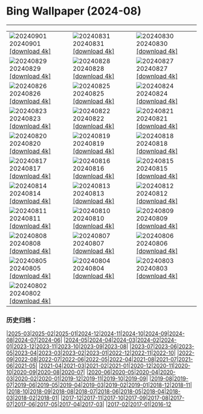 # Bing Wallpaper (2024-08)
**************

<table><tr><td><img class="wallpaper" src="https://www.bing.com/th?id=OHR.ThamesLondon_EN-IN2201451554_1920x1080.jpg" alt="20240901"> 20240901 <a href="https://www.bing.com/th?id=OHR.ThamesLondon_EN-IN2201451554_UHD.jpg">[download 4k]</a></td><td><img class="wallpaper" src="https://www.bing.com/th?id=OHR.DjanetAlgeria_EN-IN1880956214_1920x1080.jpg" alt="20240831"> 20240831 <a href="https://www.bing.com/th?id=OHR.DjanetAlgeria_EN-IN1880956214_UHD.jpg">[download 4k]</a></td><td><img class="wallpaper" src="https://www.bing.com/th?id=OHR.WhaleSharkDay_EN-IN1617510782_1920x1080.jpg" alt="20240830"> 20240830 <a href="https://www.bing.com/th?id=OHR.WhaleSharkDay_EN-IN1617510782_UHD.jpg">[download 4k]</a></td></tr><tr><td><img class="wallpaper" src="https://www.bing.com/th?id=OHR.CastellfollitSpain_EN-IN0193235815_1920x1080.jpg" alt="20240829"> 20240829 <a href="https://www.bing.com/th?id=OHR.CastellfollitSpain_EN-IN0193235815_UHD.jpg">[download 4k]</a></td><td><img class="wallpaper" src="https://www.bing.com/th?id=OHR.ParalympicsParis_EN-IN0481603176_1920x1080.jpg" alt="20240828"> 20240828 <a href="https://www.bing.com/th?id=OHR.ParalympicsParis_EN-IN0481603176_UHD.jpg">[download 4k]</a></td><td><img class="wallpaper" src="https://www.bing.com/th?id=OHR.YoungCaiman_EN-IN9705347910_1920x1080.jpg" alt="20240827"> 20240827 <a href="https://www.bing.com/th?id=OHR.YoungCaiman_EN-IN9705347910_UHD.jpg">[download 4k]</a></td></tr><tr><td><img class="wallpaper" src="https://www.bing.com/th?id=OHR.PalmyraAtoll_EN-IN9487861231_1920x1080.jpg" alt="20240826"> 20240826 <a href="https://www.bing.com/th?id=OHR.PalmyraAtoll_EN-IN9487861231_UHD.jpg">[download 4k]</a></td><td><img class="wallpaper" src="https://www.bing.com/th?id=OHR.GolcondaFort_EN-IN3908727493_1920x1080.jpg" alt="20240825"> 20240825 <a href="https://www.bing.com/th?id=OHR.GolcondaFort_EN-IN3908727493_UHD.jpg">[download 4k]</a></td><td><img class="wallpaper" src="https://www.bing.com/th?id=OHR.KatahdinWoods_EN-IN9245397268_1920x1080.jpg" alt="20240824"> 20240824 <a href="https://www.bing.com/th?id=OHR.KatahdinWoods_EN-IN9245397268_UHD.jpg">[download 4k]</a></td></tr><tr><td><img class="wallpaper" src="https://www.bing.com/th?id=OHR.PrasatPhanom_EN-IN2102190312_1920x1080.jpg" alt="20240823"> 20240823 <a href="https://www.bing.com/th?id=OHR.PrasatPhanom_EN-IN2102190312_UHD.jpg">[download 4k]</a></td><td><img class="wallpaper" src="https://www.bing.com/th?id=OHR.OceanCityMD_EN-IN0871145545_1920x1080.jpg" alt="20240822"> 20240822 <a href="https://www.bing.com/th?id=OHR.OceanCityMD_EN-IN0871145545_UHD.jpg">[download 4k]</a></td><td><img class="wallpaper" src="https://www.bing.com/th?id=OHR.NazcaBooby_EN-IN0321873603_1920x1080.jpg" alt="20240821"> 20240821 <a href="https://www.bing.com/th?id=OHR.NazcaBooby_EN-IN0321873603_UHD.jpg">[download 4k]</a></td></tr><tr><td><img class="wallpaper" src="https://www.bing.com/th?id=OHR.TetonSunrise_EN-IN0048035143_1920x1080.jpg" alt="20240820"> 20240820 <a href="https://www.bing.com/th?id=OHR.TetonSunrise_EN-IN0048035143_UHD.jpg">[download 4k]</a></td><td><img class="wallpaper" src="https://www.bing.com/th?id=OHR.FestivalRakhi_EN-IN9632575091_1920x1080.jpg" alt="20240819"> 20240819 <a href="https://www.bing.com/th?id=OHR.FestivalRakhi_EN-IN9632575091_UHD.jpg">[download 4k]</a></td><td><img class="wallpaper" src="https://www.bing.com/th?id=OHR.HuntingtonBeach_EN-IN9332234048_1920x1080.jpg" alt="20240818"> 20240818 <a href="https://www.bing.com/th?id=OHR.HuntingtonBeach_EN-IN9332234048_UHD.jpg">[download 4k]</a></td></tr><tr><td><img class="wallpaper" src="https://www.bing.com/th?id=OHR.AlfanzinaLighthouse_EN-IN9099733197_1920x1080.jpg" alt="20240817"> 20240817 <a href="https://www.bing.com/th?id=OHR.AlfanzinaLighthouse_EN-IN9099733197_UHD.jpg">[download 4k]</a></td><td><img class="wallpaper" src="https://www.bing.com/th?id=OHR.JapanRollerCoaster_EN-IN8774755618_1920x1080.jpg" alt="20240816"> 20240816 <a href="https://www.bing.com/th?id=OHR.JapanRollerCoaster_EN-IN8774755618_UHD.jpg">[download 4k]</a></td><td><img class="wallpaper" src="https://www.bing.com/th?id=OHR.RedFortID_EN-IN8417084718_1920x1080.jpg" alt="20240815"> 20240815 <a href="https://www.bing.com/th?id=OHR.RedFortID_EN-IN8417084718_UHD.jpg">[download 4k]</a></td></tr><tr><td><img class="wallpaper" src="https://www.bing.com/th?id=OHR.WatarrkaLizard_EN-IN4528148622_1920x1080.jpg" alt="20240814"> 20240814 <a href="https://www.bing.com/th?id=OHR.WatarrkaLizard_EN-IN4528148622_UHD.jpg">[download 4k]</a></td><td><img class="wallpaper" src="https://www.bing.com/th?id=OHR.DugiOtokCroatia_EN-IN7497189787_1920x1080.jpg" alt="20240813"> 20240813 <a href="https://www.bing.com/th?id=OHR.DugiOtokCroatia_EN-IN7497189787_UHD.jpg">[download 4k]</a></td><td><img class="wallpaper" src="https://www.bing.com/th?id=OHR.ElephantsAmboseli_EN-IN6966931510_1920x1080.jpg" alt="20240812"> 20240812 <a href="https://www.bing.com/th?id=OHR.ElephantsAmboseli_EN-IN6966931510_UHD.jpg">[download 4k]</a></td></tr><tr><td><img class="wallpaper" src="https://www.bing.com/th?id=OHR.TofinoVancouver_EN-IN6327643260_1920x1080.jpg" alt="20240811"> 20240811 <a href="https://www.bing.com/th?id=OHR.TofinoVancouver_EN-IN6327643260_UHD.jpg">[download 4k]</a></td><td><img class="wallpaper" src="https://www.bing.com/th?id=OHR.JoshuaTreeNP_EN-IN4447271729_1920x1080.jpg" alt="20240810"> 20240810 <a href="https://www.bing.com/th?id=OHR.JoshuaTreeNP_EN-IN4447271729_UHD.jpg">[download 4k]</a></td><td><img class="wallpaper" src="https://www.bing.com/th?id=OHR.HangCave_EN-IN5640527051_1920x1080.jpg" alt="20240809"> 20240809 <a href="https://www.bing.com/th?id=OHR.HangCave_EN-IN5640527051_UHD.jpg">[download 4k]</a></td></tr><tr><td><img class="wallpaper" src="https://www.bing.com/th?id=OHR.SpottedOwlet_EN-IN6300276493_1920x1080.jpg" alt="20240808"> 20240808 <a href="https://www.bing.com/th?id=OHR.SpottedOwlet_EN-IN6300276493_UHD.jpg">[download 4k]</a></td><td><img class="wallpaper" src="https://www.bing.com/th?id=OHR.MichiganLighthouse_EN-IN5667907086_1920x1080.jpg" alt="20240807"> 20240807 <a href="https://www.bing.com/th?id=OHR.MichiganLighthouse_EN-IN5667907086_UHD.jpg">[download 4k]</a></td><td><img class="wallpaper" src="https://www.bing.com/th?id=OHR.MolokiniHawaii_EN-IN4587072198_1920x1080.jpg" alt="20240806"> 20240806 <a href="https://www.bing.com/th?id=OHR.MolokiniHawaii_EN-IN4587072198_UHD.jpg">[download 4k]</a></td></tr><tr><td><img class="wallpaper" src="https://www.bing.com/th?id=OHR.HertfordshireLavender_EN-IN4194143744_1920x1080.jpg" alt="20240805"> 20240805 <a href="https://www.bing.com/th?id=OHR.HertfordshireLavender_EN-IN4194143744_UHD.jpg">[download 4k]</a></td><td><img class="wallpaper" src="https://www.bing.com/th?id=OHR.ImpalaOxpecker_EN-IN3497314730_1920x1080.jpg" alt="20240804"> 20240804 <a href="https://www.bing.com/th?id=OHR.ImpalaOxpecker_EN-IN3497314730_UHD.jpg">[download 4k]</a></td><td><img class="wallpaper" src="https://www.bing.com/th?id=OHR.WulongKarst_EN-IN3139596004_1920x1080.jpg" alt="20240803"> 20240803 <a href="https://www.bing.com/th?id=OHR.WulongKarst_EN-IN3139596004_UHD.jpg">[download 4k]</a></td></tr><tr><td><img class="wallpaper" src="https://www.bing.com/th?id=OHR.TrunkBay_EN-IN2631653470_1920x1080.jpg" alt="20240802"> 20240802 <a href="https://www.bing.com/th?id=OHR.TrunkBay_EN-IN2631653470_UHD.jpg">[download 4k]</a></td><td></td><td></td></tr></table>

### 历史归档：

|[2025-03](/../2025-03/2025-03.md)|[2025-02](/../2025-02/2025-02.md)|[2025-01](/../2025-01/2025-01.md)|[2024-12](/../2024-12/2024-12.md)|[2024-11](/../2024-11/2024-11.md)|[2024-10](/../2024-10/2024-10.md)|[2024-09](/../2024-09/2024-09.md)|[2024-08](/2024-08.md)|[2024-07](/../2024-07/2024-07.md)|[2024-06](/../2024-06/2024-06.md)|
|[2024-05](/../2024-05/2024-05.md)|[2024-04](/../2024-04/2024-04.md)|[2024-03](/../2024-03/2024-03.md)|[2024-02](/../2024-02/2024-02.md)|[2024-01](/../2024-01/2024-01.md)|[2023-12](/../2023-12/2023-12.md)|[2023-11](/../2023-11/2023-11.md)|[2023-10](/../2023-10/2023-10.md)|[2023-09](/../2023-09/2023-09.md)|[2023-08](/../2023-08/2023-08.md)|
|[2023-07](/../2023-07/2023-07.md)|[2023-06](/../2023-06/2023-06.md)|[2023-05](/../2023-05/2023-05.md)|[2023-04](/../2023-04/2023-04.md)|[2023-03](/../2023-03/2023-03.md)|[2023-02](/../2023-02/2023-02.md)|[2023-01](/../2023-01/2023-01.md)|[2022-12](/../2022-12/2022-12.md)|[2022-11](/../2022-11/2022-11.md)|[2022-10](/../2022-10/2022-10.md)|
|[2022-09](/../2022-09/2022-09.md)|[2022-08](/../2022-08/2022-08.md)|[2022-07](/../2022-07/2022-07.md)|[2022-06](/../2022-06/2022-06.md)|[2022-05](/../2022-05/2022-05.md)|[2022-04](/../2022-04/2022-04.md)|[2021-08](/../2021-08/2021-08.md)|[2021-07](/../2021-07/2021-07.md)|[2021-06](/../2021-06/2021-06.md)|[2021-05](/../2021-05/2021-05.md)|
|[2021-04](/../2021-04/2021-04.md)|[2021-03](/../2021-03/2021-03.md)|[2021-02](/../2021-02/2021-02.md)|[2021-01](/../2021-01/2021-01.md)|[2020-12](/../2020-12/2020-12.md)|[2020-11](/../2020-11/2020-11.md)|[2020-10](/../2020-10/2020-10.md)|[2020-09](/../2020-09/2020-09.md)|[2020-08](/../2020-08/2020-08.md)|[2020-07](/../2020-07/2020-07.md)|
|[2020-06](/../2020-06/2020-06.md)|[2020-05](/../2020-05/2020-05.md)|[2020-04](/../2020-04/2020-04.md)|[2020-03](/../2020-03/2020-03.md)|[2020-02](/../2020-02/2020-02.md)|[2020-01](/../2020-01/2020-01.md)|[2019-12](/../2019-12/2019-12.md)|[2019-11](/../2019-11/2019-11.md)|[2019-10](/../2019-10/2019-10.md)|[2019-09](/../2019-09/2019-09.md)|
|[2019-08](/../2019-08/2019-08.md)|[2019-07](/../2019-07/2019-07.md)|[2019-06](/../2019-06/2019-06.md)|[2019-05](/../2019-05/2019-05.md)|[2019-04](/../2019-04/2019-04.md)|[2019-03](/../2019-03/2019-03.md)|[2019-02](/../2019-02/2019-02.md)|[2019-01](/../2019-01/2019-01.md)|[2018-12](/../2018-12/2018-12.md)|[2018-11](/../2018-11/2018-11.md)|
|[2018-10](/../2018-10/2018-10.md)|[2018-09](/../2018-09/2018-09.md)|[2018-08](/../2018-08/2018-08.md)|[2018-07](/../2018-07/2018-07.md)|[2018-06](/../2018-06/2018-06.md)|[2018-05](/../2018-05/2018-05.md)|[2018-04](/../2018-04/2018-04.md)|[2018-03](/../2018-03/2018-03.md)|[2018-02](/../2018-02/2018-02.md)|[2018-01](/../2018-01/2018-01.md)|
|[2017-12](/../2017-12/2017-12.md)|[2017-11](/../2017-11/2017-11.md)|[2017-10](/../2017-10/2017-10.md)|[2017-09](/../2017-09/2017-09.md)|[2017-08](/../2017-08/2017-08.md)|[2017-07](/../2017-07/2017-07.md)|[2017-06](/../2017-06/2017-06.md)|[2017-05](/../2017-05/2017-05.md)|[2017-04](/../2017-04/2017-04.md)|[2017-03](/../2017-03/2017-03.md)|
|[2017-02](/../2017-02/2017-02.md)|[2017-01](/../2017-01/2017-01.md)|[2016-12](/../2016-12/2016-12.md)